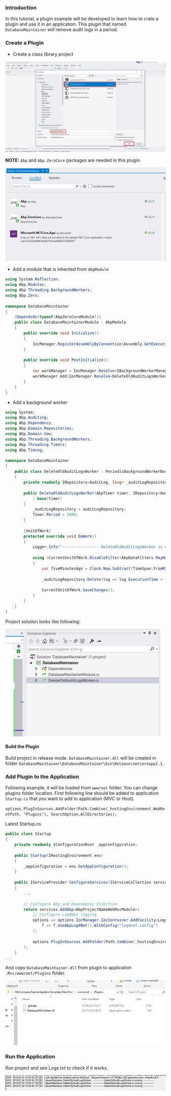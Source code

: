 ### Introduction

In this tutorial, a plugin example will be developed to learn how to crate a plugin and use it in an application. This plugin that named `DatabaseMaintainer` will remove audit logs in a period.

### Create a Plugin

- Create a class library project

<img src="images/create-plugin-project.png" alt="create-plugin-project" class="img-thumbnail" />

**NOTE:** `Abp` and `Abp.ZeroCore` packages are needed in this plugin.

<img src="images/plugin-nuget-packages.png" alt="plugin-nuget-packages" class="img-thumbnail" />

- Add a module that is inherited from `AbpModule`

```c#
using System.Reflection;
using Abp.Modules;
using Abp.Threading.BackgroundWorkers;
using Abp.Zero;

namespace DatabaseMaintainer
{
    [DependsOn(typeof(AbpZeroCoreModule))]
    public class DatabaseMaintainerModule : AbpModule
    {
        public override void Initialize()
        {
            IocManager.RegisterAssemblyByConvention(Assembly.GetExecutingAssembly());
        }

        public override void PostInitialize()
        {
            var workManager = IocManager.Resolve<IBackgroundWorkerManager>();
            workManager.Add(IocManager.Resolve<DeleteOldAuditLogsWorker>());
        }
    }
}
```

- Add a background worker 

````c#
using System;
using Abp.Auditing;
using Abp.Dependency;
using Abp.Domain.Repositories;
using Abp.Domain.Uow;
using Abp.Threading.BackgroundWorkers;
using Abp.Threading.Timers;
using Abp.Timing;

namespace DatabaseMaintainer
{
    public class DeleteOldAuditLogsWorker : PeriodicBackgroundWorkerBase, ISingletonDependency
    {
        private readonly IRepository<AuditLog, long> _auditLogRepository;

        public DeleteOldAuditLogsWorker(AbpTimer timer, IRepository<AuditLog, long> auditLogRepository)
            : base(timer)
        {
            _auditLogRepository = auditLogRepository;
            Timer.Period = 5000;
        }

        [UnitOfWork]
        protected override void DoWork()
        {
            Logger.Info("---------------- DeleteOldAuditLogsWorker is working ----------------");

            using (CurrentUnitOfWork.DisableFilter(AbpDataFilters.MayHaveTenant))
            {
                var fiveMinutesAgo = Clock.Now.Subtract(TimeSpan.FromMinutes(5));

                _auditLogRepository.Delete(log => log.ExecutionTime > fiveMinutesAgo);

                CurrentUnitOfWork.SaveChanges();
            }
        }
    }
}
````

Project solution looks like following:

<img src="images/plugin-solution.png" alt="plugin-solution" class="img-thumbnail" />

#### Build the Plugin

Build project in release mode. `DatabaseMaintainer.dll` will be created in folder 
`DatabaseMaintainer\DatabaseMaintainer\bin\Release\netcoreapp2.1`.

### Add Plugin to the Application

Following example, it will be loaded from `wwwroot` folder. You can change plugins folder location.
First following line should be added to application `Startup.cs` that you want to add to application (MVC or Host). 

`options.PlugInSources.AddFolder(Path.Combine(_hostingEnvironment.WebRootPath, "Plugins"), SearchOption.AllDirectories);`

Latest Startup.cs  

```c#
public class Startup
{
    private readonly IConfigurationRoot _appConfiguration;

    public Startup(IHostingEnvironment env)
    {
        _appConfiguration = env.GetAppConfiguration();
    }

    public IServiceProvider ConfigureServices(IServiceCollection services)
    {
        ...

        // Configure Abp and Dependency Injection
        return services.AddAbp<AbpProjectNameWebMvcModule>(
            // Configure Log4Net logging
            options => options.IocManager.IocContainer.AddFacility<LoggingFacility>(
                f => f.UseAbpLog4Net().WithConfig("log4net.config")
            );

            options.PlugInSources.AddFolder(Path.Combine(_hostingEnvironment.WebRootPath, "Plugins"), SearchOption.AllDirectories);
        );
    }
...
```

And copy `DatabaseMaintainer.dll` from plugin to application `.Mvc/wwwroot/Plugins` folder.

<img src="images/plugin-wwwroot.png" alt="plugin-wwwroot" class="img-thumbnail" />

### Run the Application

Run project and see Logs.txt to check if it works.

<img src="images/plugin-log.png" alt="plugin-log" class="img-thumbnail" />
